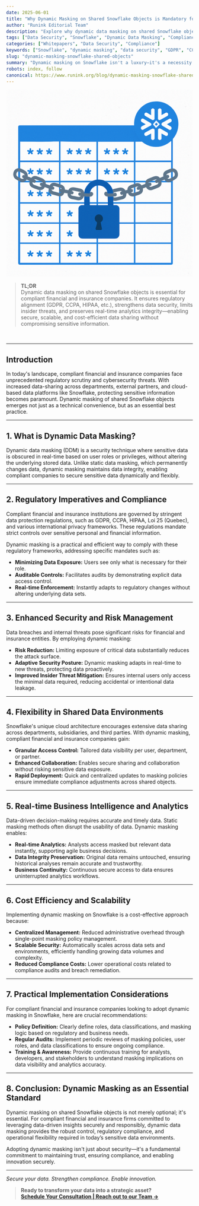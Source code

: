 ```yaml
---
date: 2025-06-01
title: "Why Dynamic Masking on Shared Snowflake Objects is Mandatory for Data-Driven Companies"
author: "Runink Editorial Team"
description: "Explore why dynamic data masking on shared Snowflake objects is essential for compliance, security, and business agility in data-driven financial and insurance companies."
tags: ["Data Security", "Snowflake", "Dynamic Data Masking", "Compliance", "Financial Services", "Insurance", "Data Governance"]
categories: ["Whitepapers", "Data Security", "Compliance"]
keywords: ["Snowflake", "dynamic masking", "data security", "GDPR", "CCPA", "HIPAA", "Loi 25", "financial compliance", "real-time analytics", "data governance"]
slug: "dynamic-masking-snowflake-shared-objects"
summary: "Dynamic masking on Snowflake isn't a luxury—it's a necessity for compliant, data-driven financial and insurance companies. Discover how it ensures regulatory alignment, enhances security, and supports agile analytics."
robots: index, follow
canonical: https://www.runink.org/blog/dynamic-masking-snowflake-shared-objects
---
```


![](./dynamic-masking-snowflake-shared-objects.png)

> **TL;DR**  
> Dynamic data masking on shared Snowflake objects is essential for compliant financial and insurance companies. It ensures regulatory alignment (GDPR, CCPA, HIPAA, etc.), strengthens data security, limits insider threats, and preserves real-time analytics integrity—enabling secure, scalable, and cost-efficient data sharing without compromising sensitive information.

<br>

---

## **Introduction**

In today's landscape, compliant financial and insurance companies face unprecedented regulatory scrutiny and cybersecurity threats. With increased data-sharing across departments, external partners, and cloud-based data platforms like Snowflake, protecting sensitive information becomes paramount. Dynamic masking of shared Snowflake objects emerges not just as a technical convenience, but as an essential best practice.

---

## **1. What is Dynamic Data Masking?**

Dynamic data masking (DDM) is a security technique where sensitive data is obscured in real-time based on user roles or privileges, without altering the underlying stored data. Unlike static data masking, which permanently changes data, dynamic masking maintains data integrity, enabling compliant companies to secure sensitive data dynamically and flexibly.

---

## **2. Regulatory Imperatives and Compliance**

Compliant financial and insurance institutions are governed by stringent data protection regulations, such as GDPR, CCPA, HIPAA, Loi 25 (Quebec), and various international privacy frameworks. These regulations mandate strict controls over sensitive personal and financial information.

Dynamic masking is a practical and efficient way to comply with these regulatory frameworks, addressing specific mandates such as:

* **Minimizing Data Exposure:** Users see only what is necessary for their role.
* **Auditable Controls:** Facilitates audits by demonstrating explicit data access control.
* **Real-time Enforcement:** Instantly adapts to regulatory changes without altering underlying data sets.

---

## **3. Enhanced Security and Risk Management**

Data breaches and internal threats pose significant risks for financial and insurance entities. By employing dynamic masking:

* **Risk Reduction:** Limiting exposure of critical data substantially reduces the attack surface.
* **Adaptive Security Posture:** Dynamic masking adapts in real-time to new threats, protecting data proactively.
* **Improved Insider Threat Mitigation:** Ensures internal users only access the minimal data required, reducing accidental or intentional data leakage.

---

## **4. Flexibility in Shared Data Environments**

Snowflake's unique cloud architecture encourages extensive data sharing across departments, subsidiaries, and third parties. With dynamic masking, compliant financial and insurance companies gain:

* **Granular Access Control:** Tailored data visibility per user, department, or partner.
* **Enhanced Collaboration:** Enables secure sharing and collaboration without risking sensitive data exposure.
* **Rapid Deployment:** Quick and centralized updates to masking policies ensure immediate compliance adjustments across shared objects.

---

## **5. Real-time Business Intelligence and Analytics**

Data-driven decision-making requires accurate and timely data. Static masking methods often disrupt the usability of data. Dynamic masking enables:

* **Real-time Analytics:** Analysts access masked but relevant data instantly, supporting agile business decisions.
* **Data Integrity Preservation:** Original data remains untouched, ensuring historical analyses remain accurate and trustworthy.
* **Business Continuity:** Continuous secure access to data ensures uninterrupted analytics workflows.

---

## **6. Cost Efficiency and Scalability**

Implementing dynamic masking on Snowflake is a cost-effective approach because:

* **Centralized Management:** Reduced administrative overhead through single-point masking policy management.
* **Scalable Security:** Automatically scales across data sets and environments, efficiently handling growing data volumes and complexity.
* **Reduced Compliance Costs:** Lower operational costs related to compliance audits and breach remediation.

---

## **7. Practical Implementation Considerations**

For compliant financial and insurance companies looking to adopt dynamic masking in Snowflake, here are crucial recommendations:

* **Policy Definition:** Clearly define roles, data classifications, and masking logic based on regulatory and business needs.
* **Regular Audits:** Implement periodic reviews of masking policies, user roles, and data classifications to ensure ongoing compliance.
* **Training & Awareness:** Provide continuous training for analysts, developers, and stakeholders to understand masking implications on data visibility and analytics accuracy.

---

## **8. Conclusion: Dynamic Masking as an Essential Standard**

Dynamic masking on shared Snowflake objects is not merely optional; it's essential. For compliant financial and insurance firms committed to leveraging data-driven insights securely and responsibly, dynamic data masking provides the robust control, regulatory compliance, and operational flexibility required in today’s sensitive data environments.

Adopting dynamic masking isn't just about security—it's a fundamental commitment to maintaining trust, ensuring compliance, and enabling innovation securely.

---

*Secure your data. Strengthen compliance. Enable innovation.*

> **Ready to transform your data into a strategic asset?**  
> [**Schedule Your Consultation | Reach out to our Team →**](/contact)
